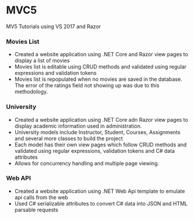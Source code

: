 # MVC5
MV5 Tutorials using VS 2017 and Razor

### Movies List
- Created a website application using .NET Core and Razor view pages to display a list of movies
- Movies list is editable using CRUD methods and validated using regular expressions and validation tokens
- Movies list is repopulated when no movies are saved in the database. The error of the ratings field not showing up was due to this methodology.

### University
- Created a website application using .NET Core adn Razor view pages to display academic information used in administration.
- University models include Instructor, Student, Courses, Assignments and several more classes to build the project
- Each model has their own view pages which follow CRUD methods and validated using regular expressions, validation tokens and C# data attributes
- Allows for concurrency handling and multiple page viewing.

### Web API
- Created a website application using .NET Web Api template to emulate api calls from the web
- Used C# serializable attributes to convert C# data into JSON and HTML parsable requests


